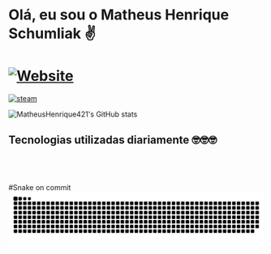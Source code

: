 # Olá, eu sou o Matheus Henrique Schumliak ✌️

# [![Website](https://img.shields.io/website-up-down-green-red/http/monip.org.svg)](https://matheushenrique421.github.io/Portifolio_MatheusHenrique/)

[![steam](https://img.shields.io/badge/Steam-000000?style=for-the-badge&logo=steam&logoColor=white)]()

![MatheusHenrique421's GitHub stats](https://github-readme-stats.vercel.app/api?username=MatheusHenrique421&show_icons=true&theme=merko)

## Tecnologias utilizadas diariamente 🤓🤓🤓

<div>
<img aligin="center" alt="" height="50" wisth="50" src="https://cdn.jsdelivr.net/gh/devicons/devicon/icons/csharp/csharp-original.svg" />
 
<img aligin="center" alt="" height="50" wisth="50" src="https://cdn.jsdelivr.net/gh/devicons/devicon/icons/javascript/javascript-original.svg" />
 
<img aligin="center" alt="" height="50" wisth="50" src="https://cdn.jsdelivr.net/gh/devicons/devicon/icons/dot-net/dot-net-original.svg" />
 
<img aligin="center" alt="" height="50" wisth="50" src="https://cdn.jsdelivr.net/gh/devicons/devicon/icons/dotnetcore/dotnetcore-original.svg" />
 
<img aligin="center" alt="" height="50" wisth="50" src="https://cdn.jsdelivr.net/gh/devicons/devicon/icons/postgresql/postgresql-original-wordmark.svg" />
 
<img aligin="center" alt="" height="50" wisth="50" src="https://cdn.jsdelivr.net/gh/devicons/devicon/icons/gitlab/gitlab-original-wordmark.svg" />
</div>

#
#Snake on commit
![Snake animation](https://github.com/MatheusHenrique421/MatheusHenrique421/blob/output/github-contribution-grid-snake.svg)

# 

[![]()]()
